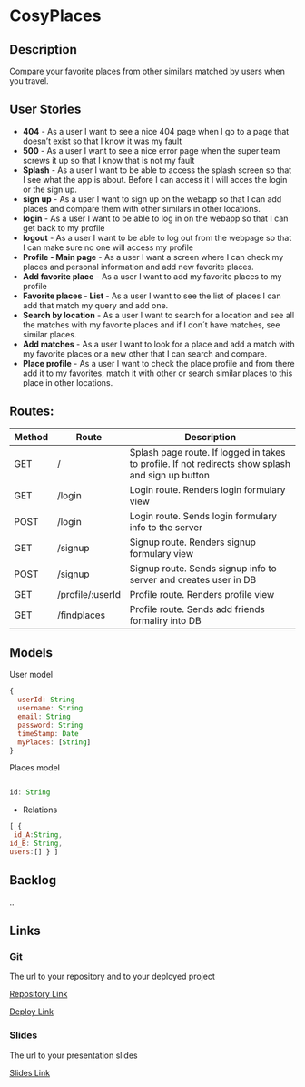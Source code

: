 # CosyPlaces 

## Description

Compare your favorite places from other similars matched by users when you travel.

## User Stories

- **404** - As a user I want to see a nice 404 page when I go to a page that doesn’t exist so that I know it was my fault
- **500** - As a user I want to see a nice error page when the super team screws it up so that I know that is not my fault
- **Splash** - As a user I want to be able to access the splash screen so that I see what the app is about. Before I can access it I will acces the login or the sign up.
- **sign up** - As a user I want to sign up on the webapp so that I can add places and compare them with other similars in other locations.
- **login** - As a user I want to be able to log in on the webapp so that I can get back to my profile
- **logout** - As a user I want to be able to log out from the webpage so that I can make sure no one will access my profile
- **Profile - Main page** - As a user I want a screen where I can check my places and personal information and add new favorite places. 
- **Add favorite place** - As a user I want to add my favorite places to my profile
- **Favorite places - List** - As a user I want to see the list of places I can add that match my query and add one.
- **Search by location** - As a user I want to search for a location and see all the matches with my favorite places and if I don´t have matches, see similar places.
- **Add matches** - As a user I want to look for a place and add a match with my favorite places or a new other that I can search and compare.
- **Place profile** - As a user I want to check the place profile and from there add it to my favorites, match it with other or search similar places to this place in other locations.

## Routes:

| Method | Route | Description|
|------|-------|------------|
| GET  | /     | Splash page route. If logged in takes to profile. If not redirects show splash and sign up button
| GET  | /login | Login route. Renders login formulary view
| POST | /login | Login route. Sends login formulary info to the server
| GET | /signup | Signup route. Renders signup formulary view
| POST | /signup | Signup route. Sends signup info to server and creates user in DB
| GET | /profile/:userId | Profile route. Renders profile view
| GET | /findplaces | Profile route. Sends add friends formaliry into DB
<!-- .. -->

## Models

User model

```javascript
{
  userId: String
  username: String
  email: String
  password: String
  timeStamp: Date
  myPlaces: [String]
}

```

Places model

```javascript

id: String

```

* Relations

```javascript
[ {
 id_A:String,
id_B: String,
users:[] } ]
```


## Backlog

..

## Links

### Git

The url to your repository and to your deployed project

[Repository Link](http://github.com)

[Deploy Link](http://heroku.com)

### Slides

The url to your presentation slides

[Slides Link](http://slides.com)